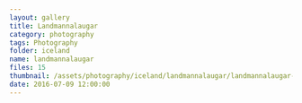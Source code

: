 ```yaml
---
layout: gallery
title: Landmannalaugar
category: photography
tags: Photography
folder: iceland
name: landmannalaugar
files: 15
thumbnail: /assets/photography/iceland/landmannalaugar/landmannalaugar-15.jpg
date: 2016-07-09 12:00:00
---
```

